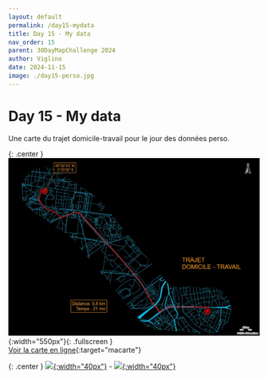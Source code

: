 ```yaml
---
layout: default
permalink: /day15-mydata
title: Day 15 - My data
nav_order: 15
parent: 30DayMapChallenge 2024
author: Viglino
date: 2024-11-15
image: ./day15-perso.jpg
---
```

# Day 15 - My data

Une carte du trajet domicile-travail pour le jour des données perso.

{: .center }
![](./day15-perso.jpg){:width="550px"}{: .fullscreen }    
[Voir la carte en ligne](https://macarte.ign.fr/carte/l9mJOW/Parcours-domicile-travail){:target="macarte"}

{: .center }
[![](https://upload.wikimedia.org/wikipedia/commons/5/5a/X_icon_2.svg){:width="40px"}](https://x.com/jmviglino/status/1857332833229951292) - [![](https://upload.wikimedia.org/wikipedia/commons/d/d5/Mastodon_logotype_%28simple%29_new_hue.svg){:width="40px"}](https://mapstodon.space/deck/@jmviglino/113485921814895774)
